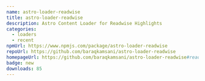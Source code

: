 ```yaml
---
name: astro-loader-readwise
title: astro-loader-readwise
description: Astro Content Loader for Readwise Highlights
categories:
  - loaders
  - recent
npmUrl: https://www.npmjs.com/package/astro-loader-readwise
repoUrl: https://github.com/baraqkamsani/astro-loader-readwise
homepageUrl: https://github.com/baraqkamsani/astro-loader-readwise#readme
badge: new
downloads: 85
---
```

